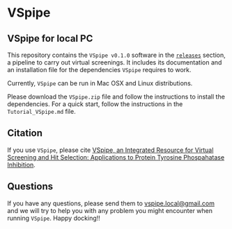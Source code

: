 # VSpipe

## VSpipe for local PC

This repository contains the `VSpipe v0.1.0` software in the [`releases`](https://github.com/sabifo4/VSpipe/releases) section, a pipeline to carry out virtual screenings. It includes its documentation and an installation file for the dependencies `VSpipe` requires to work.

Currently, `VSpipe` can be run in Mac OSX and Linux distributions.

Please download the `VSpipe.zip` file and follow the instructions to install the dependencies. For a quick start, follow the instructions in the `Tutorial_VSpipe.md` file. 

## Citation

If you use `VSpipe`, please cite [VSpipe, an Integrated Resource for Virtual Screening and Hit Selection: Applications to Protein Tyrosine Phospahatase Inhibition](http://www.mdpi.com/1420-3049/23/2/353/html).

## Questions

If you have any questions, please send them to [vspipe.local@gmail.com](mailto://vspipe.local@gmail.com) and we will try to help you with any problem you might encounter when running  `VSpipe`. Happy docking!!
